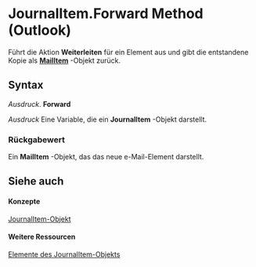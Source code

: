 
# JournalItem.Forward Method (Outlook)

Führt die Aktion  **Weiterleiten** für ein Element aus und gibt die entstandene Kopie als **[MailItem](14197346-05d2-0250-fa4c-4a6b07daf25f.md)** -Objekt zurück.


## Syntax

 _Ausdruck_. **Forward**

 _Ausdruck_ Eine Variable, die ein **JournalItem** -Objekt darstellt.


### Rückgabewert

Ein  **MailItem** -Objekt, das das neue e-Mail-Element darstellt.


## Siehe auch


#### Konzepte


[JournalItem-Objekt](6e850295-39f9-47b8-e866-9622e9958c69.md)
#### Weitere Ressourcen


[Elemente des JournalItem-Objekts](http://msdn.microsoft.com/library/13a0cd10-44bc-a167-c613-93985f698d95%28Office.15%29.aspx)